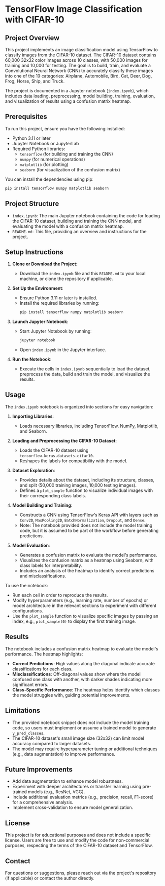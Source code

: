 # TensorFlow Image Classification with CIFAR-10

## Project Overview
This project implements an image classification model using TensorFlow to classify images from the CIFAR-10 dataset. The CIFAR-10 dataset contains 60,000 32x32 color images across 10 classes, with 50,000 images for training and 10,000 for testing. The goal is to build, train, and evaluate a Convolutional Neural Network (CNN) to accurately classify these images into one of the 10 categories: Airplane, Automobile, Bird, Cat, Deer, Dog, Frog, Horse, Ship, and Truck.

The project is documented in a Jupyter notebook (`index.ipynb`), which includes data loading, preprocessing, model building, training, evaluation, and visualization of results using a confusion matrix heatmap.

## Prerequisites
To run this project, ensure you have the following installed:
- Python 3.11 or later
- Jupyter Notebook or JupyterLab
- Required Python libraries:
  - `tensorflow` (for building and training the CNN)
  - `numpy` (for numerical operations)
  - `matplotlib` (for plotting)
  - `seaborn` (for visualization of the confusion matrix)

You can install the dependencies using pip:
```bash
pip install tensorflow numpy matplotlib seaborn
```

## Project Structure
- `index.ipynb`: The main Jupyter notebook containing the code for loading the CIFAR-10 dataset, building and training the CNN model, and evaluating the model with a confusion matrix heatmap.
- `README.md`: This file, providing an overview and instructions for the project.

## Setup Instructions
1. **Clone or Download the Project**:
   - Download the `index.ipynb` file and this `README.md` to your local machine, or clone the repository if applicable.

2. **Set Up the Environment**:
   - Ensure Python 3.11 or later is installed.
   - Install the required libraries by running:
     ```bash
     pip install tensorflow numpy matplotlib seaborn
     ```

3. **Launch Jupyter Notebook**:
   - Start Jupyter Notebook by running:
     ```bash
     jupyter notebook
     ```
   - Open `index.ipynb` in the Jupyter interface.

4. **Run the Notebook**:
   - Execute the cells in `index.ipynb` sequentially to load the dataset, preprocess the data, build and train the model, and visualize the results.

## Usage
The `index.ipynb` notebook is organized into sections for easy navigation:

1. **Importing Libraries**:
   - Loads necessary libraries, including TensorFlow, NumPy, Matplotlib, and Seaborn.

2. **Loading and Preprocessing the CIFAR-10 Dataset**:
   - Loads the CIFAR-10 dataset using `tensorflow.keras.datasets.cifar10`.
   - Reshapes the labels for compatibility with the model.

3. **Dataset Exploration**:
   - Provides details about the dataset, including its structure, classes, and split (50,000 training images, 10,000 testing images).
   - Defines a `plot_sample` function to visualize individual images with their corresponding class labels.

4. **Model Building and Training**:
   - Constructs a CNN using TensorFlow's Keras API with layers such as `Conv2D`, `MaxPooling2D`, `BatchNormalization`, `Dropout`, and `Dense`.
   - Note: The notebook provided does not include the model training code, but it is assumed to be part of the workflow before generating predictions.

5. **Model Evaluation**:
   - Generates a confusion matrix to evaluate the model's performance.
   - Visualizes the confusion matrix as a heatmap using Seaborn, with class labels for interpretability.
   - Includes an analysis of the heatmap to identify correct predictions and misclassifications.

To use the notebook:
- Run each cell in order to reproduce the results.
- Modify hyperparameters (e.g., learning rate, number of epochs) or model architecture in the relevant sections to experiment with different configurations.
- Use the `plot_sample` function to visualize specific images by passing an index, e.g., `plot_sample(0)` to display the first training image.

## Results
The notebook includes a confusion matrix heatmap to evaluate the model's performance. The heatmap highlights:
- **Correct Predictions**: High values along the diagonal indicate accurate classifications for each class.
- **Misclassifications**: Off-diagonal values show where the model confused one class with another, with darker shades indicating more significant errors.
- **Class-Specific Performance**: The heatmap helps identify which classes the model struggles with, guiding potential improvements.

## Limitations
- The provided notebook snippet does not include the model training code, so users must implement or assume a trained model to generate `y_pred_classes`.
- The CIFAR-10 dataset's small image size (32x32) can limit model accuracy compared to larger datasets.
- The model may require hyperparameter tuning or additional techniques (e.g., data augmentation) to improve performance.

## Future Improvements
- Add data augmentation to enhance model robustness.
- Experiment with deeper architectures or transfer learning using pre-trained models (e.g., ResNet, VGG).
- Include additional evaluation metrics (e.g., precision, recall, F1-score) for a comprehensive analysis.
- Implement cross-validation to ensure model generalization.

## License
This project is for educational purposes and does not include a specific license. Users are free to use and modify the code for non-commercial purposes, respecting the terms of the CIFAR-10 dataset and TensorFlow.

## Contact
For questions or suggestions, please reach out via the project's repository (if applicable) or contact the author directly.